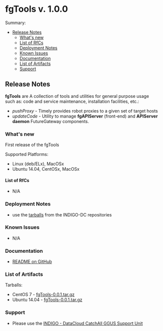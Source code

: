 # fgTools v. 1.0.0


Summary:
* [Release Notes](#id1)
  * [What's new](#id2)
  * [List of RfCs](#id3)
  * [Deployment Notes](#id4)
  * [Known Issues](#id5)
  * [Documentation](#id6)
  * [List of Artifacts](#id7)
  * [Support](#id8)


<a id="id1"></a>
## Release Notes

**fgTools** are A collection of tools and utilities for general purpose usage such as: code and service maintenance, installation facilities, etc.:
* *pushProxy* - Timely provides robot proxies to a given set of target hosts
* *updateCode* - Utility to manage **fgAPIServer** (front-end) and **APIServer daemon** FutureGateway components.

<a id="id2"></a>
### What's new

First release of the fgTools

Supported Platforms:
* Linux (deb/ELx), MacOSx
* Ubuntu 14.04, CentOSx, MacOSx


<a id="id3"></a>
#### List of RfCs 

* N/A

<a id="id4"></a>
### Deployment Notes

* use the [tarballs](id7) from the INDIGO-DC repositories 

<a id="id5"></a>
### Known Issues

* N/A

<a id="id6"></a>
### Documentation

* [README on GitHub](https://github.com/indigo-dc/fgTools/blob/master/README.md)

<a id="id7"></a>
### List of Artifacts

Tarballs:
* CentOS 7 - [fgTools-0.0.1.tar.gz](http://repo.indigo-datacloud.eu/repository/indigo/1/centos7/SRPMS/tgz/fgTools-0.0.1.tar.gz)
* Ubuntu 14.04 - [fgTools-0.0.1.tar.gz](http://repo.indigo-datacloud.eu/repository/indigo/1/ubuntu/dists/trusty/main/source/fgTools-0.0.1.tar.gz)

<a id="id8"></a>
### Support

* Please use the [INDIGO - DataCloud CatchAll GGUS Support Unit](
https://wiki.egi.eu/wiki/GGUS:INDIGO_DataCloud_Catch-all_FAQ)
